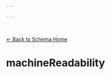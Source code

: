 ```yaml
---

---
```


<br>

[← Back to Schema Home](./)

# machineReadability

<template>
   <table v-if="this.considerations.machineReadability" id ="property-table">
     <p class="larger-text">{{this.considerations.machineReadability.description}}</p>
  <tr>
    <th>Property</th>
    <th>Expected Type</th>
    <th>Required</th>
    <th>Description</th>
  </tr>
  <tr v-for="item, index in this.considerations.machineReadability.properties" :key="index">
    <td><a :href="index + '.html'" >{{index}}</a></td>
    <td>{{item.type}}</td>
    <td id="required">{{checkRequired(index, schema.considerations.properties.machineReadability.properties.required)}}</td>
    <td>{{item.description}}</td>
  </tr>
</table> 
</template>

<script>
import axios from 'axios'


export default {

    data() {
        return {
          schema: [],
          core: [],
          access: [],
          tags: [],
          considerations: [],
          resources: [],
          lifecycle: []
        }
    },
    methods: {
        checkRequired(evaluatedItem, requiredFieldsList){
        if (requiredFieldsList === undefined || requiredFieldsList.length == 0) {
            return ''
        } else {
          if (requiredFieldsList.includes(evaluatedItem)){
              return 'x'
          } else {
              return ''
          }
        }
      }
    },
    computed: {
        data() {
            return this.$page.frontmatter
        }
    },
    created() {
        //returns a promise
        axios.get("https://raw.githubusercontent.com/bplmaps/data-description-schema/master/schema.json")
            .then(response => {
                this.schema = response.data.properties
                this.core = response.data.properties.core.properties
                this.access = response.data.properties.access
                this.tags = response.data.properties.tags.properties
                this.considerations = response.data.properties.considerations.properties
                this.resources = response.data.properties.resources.properties
                this.lifecycle = response.data.properties.lifecycle.properties
            }).catch(err => {
                console.log(err)
            })
    }
}
</script>

<style lang="stylus">

table#property-table
  width:100%

p.larger-text
  font-size 120%

td#required
  text-align center

</style>


